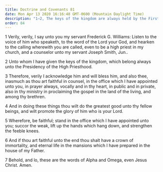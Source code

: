 ```yaml
---
title: Doctrine and Covenants 81
date: Mon Apr 13 2020 16:16:48 GMT-0600 (Mountain Daylight Time)
description: "1–2, The keys of the kingdom are always held by the First Presidency; 3–7, If Frederick G. Williams is faithful in his ministry, he will have eternal life."
order: 84
---
```


1 Verily, verily, I say unto you my servant Frederick G. Williams: Listen to the voice of him who speaketh, to the word of the Lord your God, and hearken to the calling wherewith you are called, even to be a high priest in my church, and a counselor unto my servant Joseph Smith, Jun..

2 Unto whom I have given the keys of the kingdom, which belong always unto the Presidency of the High Priesthood.

3 Therefore, verily I acknowledge him and will bless him, and also thee, inasmuch as thou art faithful in counsel, in the office which I have appointed unto you, in prayer always, vocally and in thy heart, in public and in private, also in thy ministry in proclaiming the gospel in the land of the living, and among thy brethren.

4 And in doing these things thou wilt do the greatest good unto thy fellow beings, and wilt promote the glory of him who is your Lord.

5 Wherefore, be faithful; stand in the office which I have appointed unto you; succor the weak, lift up the hands which hang down, and strengthen the feeble knees.

6 And if thou art faithful unto the end thou shalt have a crown of immortality, and eternal life in the mansions which I have prepared in the house of my Father.

7 Behold, and lo, these are the words of Alpha and Omega, even Jesus Christ. Amen.
